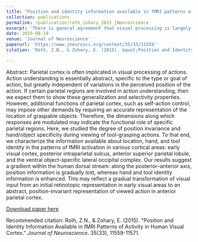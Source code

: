 ```yaml
---
title: "Position and identity information available in fMRI patterns of activity in human visual cortex"
collection: publications
permalink: /publication/roth_zohary_2015_jNeuroscience
excerpt: 'There is general agreement that visual processing is largely divided between a ventral and dorsal stream specializing in object recognition and vision for action, respectively. Here, we address the specific representation of viewed actions. Specifically, we study the degree of position invariance and hand/object manipulation specificity in the human visual pathways, characterizing the information available in patterns of fMRI activation during viewing of object-grasping videos, which appeared in different retinal locations. We found converging evidence for an information gradient within the dorsal stream of visual cortex: along the posterior–anterior axis, position information is gradually lost, whereas hand and action identity information is enhanced, leading to an abstract, position-invariant representation of viewed action in the anterior parietal cortex.'
date: 2015-08-19
venue: 'Journal of Neuroscience'
paperurl: 'https://www.jneurosci.org/content/35/33/11559'
citation: 'Roth, Z.N., & Zohary, E. (2015). &quot;Position and Identity Information Available in fMRI Patterns of Activity in Human Visual Cortex.&quot; <i>Journal of Neuroscience</i>. 35(33), 11559-11571.'

---
```

Abstract: Parietal cortex is often implicated in visual processing of actions. Action understanding is essentially abstract, specific to the type or goal of action, but greatly independent of variations in the perceived position of the action. If certain parietal regions are involved in action understanding, then we expect them to show these generalization and selectivity properties. However, additional functions of parietal cortex, such as self-action control, may impose other demands by requiring an accurate representation of the location of graspable objects. Therefore, the dimensions along which responses are modulated may indicate the functional role of specific parietal regions. Here, we studied the degree of position invariance and hand/object specificity during viewing of tool-grasping actions. To that end, we characterize the information available about location, hand, and tool identity in the patterns of fMRI activation in various cortical areas: early visual cortex, posterior intraparietal sulcus, anterior superior parietal lobule, and the ventral object-specific lateral occipital complex. Our results suggest a gradient within the human dorsal stream: along the posterior–anterior axis, position information is gradually lost, whereas hand and tool identity information is enhanced. This may reflect a gradual transformation of visual input from an initial retinotopic representation in early visual areas to an abstract, position-invariant representation of viewed action in anterior parietal cortex.

[Download paper here](http://zviroth.github.io/files/roth_zohary_2015_jNeuroscience.pdf)

Recommended citation: Roth, Z.N., & Zohary, E. (2015). "Position and Identity Information Available in fMRI Patterns of Activity in Human Visual Cortex." <i>Journal of Neuroscience</i>. 35(33), 11559-11571.
